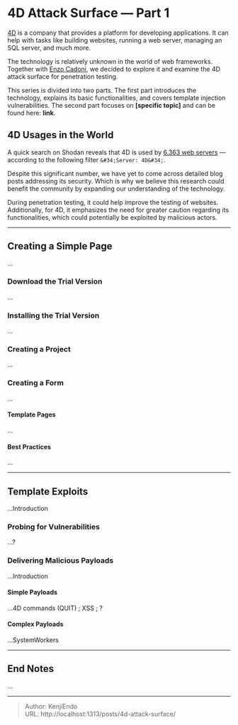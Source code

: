 # 4D Attack Surface — Part 1


[4D](https://us.4d.com/) is a company that provides a platform for developing applications.
It can help with tasks like building websites, running a web server, managing an SQL server, and much more.

The technology is relatively unknown in the world of web frameworks. Together with [Enzo Cadoni](https://enzo-cadoni.fr/), we decided to explore it and examine the 4D attack surface for penetration testing.

This series is divided into two parts. The first part introduces the technology, explains its basic functionalities, and covers template injection vulnerabilities. The second part focuses on **[specific topic]** and can be found here: **link**.

## 4D Usages in the World
A quick search on Shodan reveals that 4D is used by [6.363 web servers](https://www.shodan.io/search?query=%22Server%3A&#43;4D%22) — according to the following filter `&#34;Server: 4D&#34;`. 

Despite this significant number, we have yet to come across detailed blog posts addressing its security. Which is why we believe this research could benefit the community by expanding our understanding of the technology.

During penetration testing, it could help improve the testing of websites. Additionally, for 4D, it emphasizes the need for greater caution regarding its functionalities, which could potentially be exploited by malicious actors.

---

## Creating a Simple Page
...

### Download the Trial Version
...

### Installing the Trial Version
...

### Creating a Project
...

### Creating a Form
...

#### Template Pages
...

#### Best Practices
...

---

## Template Exploits
...Introduction

### Probing for Vulnerabilities
...?

### Delivering Malicious Payloads
...Introduction

#### Simple Payloads
...4D commands (QUIT) ; XSS ; ?

#### Complex Payloads
...SystemWorkers

---

## End Notes
...

---

> Author: KenjiEndo  
> URL: http://localhost:1313/posts/4d-attack-surface/  

